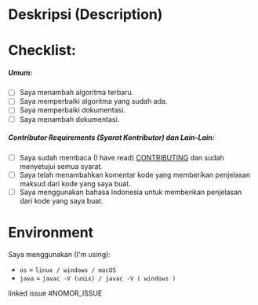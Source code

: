 # Deskripsi (Description)
<!-- Deskripsikan tentang perubahan yang kamu berikan. -->
<!-- jelaskan secara detail tentang perubahan yang kamu berikan. -->


# Checklist:
##### Umum:
- [ ] Saya menambah algoritma terbaru.
- [ ] Saya memperbaiki algoritma yang sudah ada.
- [ ] Saya memperbaiki dokumentasi.
- [ ] Saya menambah dokumentasi.

##### Contributor Requirements (Syarat Kontributor) dan Lain-Lain:
 - [ ] Saya sudah membaca (I have read) [CONTRIBUTING](https://github.com/bellshade/Java/blob/main/CONTRIBUTING.md) dan sudah menyetujui semua syarat.
 - [ ] Saya telah menambahkan komentar kode yang memberikan penjelasan maksud dari kode yang saya buat.
 - [ ] Saya menggunakan bahasa Indonesia untuk memberikan penjelasan dari kode yang saya buat.

# Environment
Saya menggunakan (I'm using):

- ``os`` = ``linux / windows / macOS``
- ``java`` = ``javac -V (unix) / javac -V ( windows )``

<!-- Jika ada gagal pada salah satu test, kami akan mengeceknya kembali. -->
<!-- If there is a failure in one of the tests, we will check it again. -->
linked issue #NOMOR_ISSUE <!--contoh #1-->
